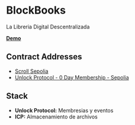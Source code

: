# BlockBooks

La Libreria Digital Descentralizada

**[Demo](https://blockbooks-platform.vercel.app/)**

## Contract Addresses

- [Scroll Sepolia](https://sepolia.scrollscan.com/address/0xA39c98a713Cd5647E59EDD50a686139d3bA65ED9)
- [Unlock Protocol - 0 Day Membership - Sepolia](https://sepolia.etherscan.io/address/0xfe9fd6af67e48d9f05aa88679ac294e3f28532ee#code)

## Stack

- **Unlock Protocol:** Membresias y eventos
- **ICP:** Almacenamiento de archivos